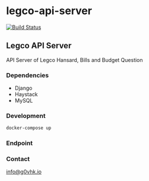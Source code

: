 # legco-api-server

[![Build Status](https://travis-ci.org/g0vhk-io/legco-api-server.svg)](https://travis-ci.org/g0vhk-io/legco-api-server)

## Legco API Server
API Server of Legco Hansard, Bills and Budget Question

### Dependencies
- Django
- Haystack
- MySQL

### Development
```bash
docker-compose up
```

### Endpoint

### Contact
info@g0vhk.io
